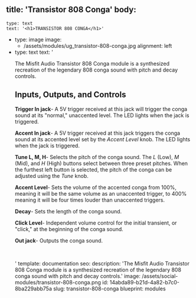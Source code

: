 title: 'Transistor 808 Conga'
body:
  -
    type: text
    text: '<h1>TRANSISTOR 808 CONGA</h1>'
  -
    type: image
    image:
      - /assets/modules/ug_transistor-808-conga.jpg
    alignment: left
  -
    type: text
    text: '<p>The Misfit Audio Transistor 808 Conga module is a synthesized recreation of the legendary 808 conga sound with pitch and decay controls.<br></p><h2>Inputs, Outputs, and Controls</h2><p><strong>Trigger In jack</strong>- A 5V trigger received at this jack will trigger the conga sound at its "normal," unaccented level. The LED lights when the jack is triggered.&nbsp;</p><p><strong>Accent In jack</strong>- A 5V trigger received at this jack triggers the conga sound at its accented level set by the <em>Accent Level</em> knob. The LED lights when the jack is triggered.&nbsp;</p><p><strong>Tune L, M, H</strong>- Selects the pitch of the conga sound. The <em>L</em> (Low), <em>M</em> (Mid), and&nbsp;<em>H</em> (High) buttons select between three preset pitches. When the furthest left button is selected, the pitch of the conga can be adjusted using the <em>Tune</em> knob.&nbsp;</p><p><strong>Accent Level</strong>- Sets the volume of the accented conga from 100%, meaning it will be the same volume as an unaccented trigger, to 400% meaning it will be four times louder than unaccented triggers.&nbsp;</p><p><strong>Decay</strong>- Sets the length of the conga sound.&nbsp;</p><p><strong>Click Level</strong>- Independent volume control for the initial transient, or "click," at the beginning of the conga sound.&nbsp;</p><p><strong>Out jack</strong>- Outputs the conga sound.&nbsp;</p><p><br></p>'
template: documentation
seo:
  description: 'The Misfit Audio Transistor 808 Conga module is a synthesized recreation of the legendary 808 conga sound with pitch and decay controls.'
  image: /assets/social-modules/transistor-808-conga.png
id: 14abda89-b21d-4a82-b7c0-8ba229abb75a
slug: transistor-808-conga
blueprint: modules
